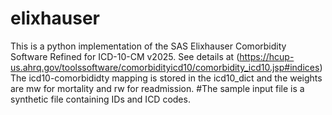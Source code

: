 # elixhauser
This is a python implementation of the SAS Elixhauser Comorbidity Software Refined for ICD-10-CM v2025.
See details at (https://hcup-us.ahrq.gov/toolssoftware/comorbidityicd10/comorbidity_icd10.jsp#indices)
The icd10-comorbididty mapping is stored in the icd10_dict and the weights are mw for mortality and rw for readmission. 
#The sample input file is a synthetic file containing IDs and ICD codes. 
